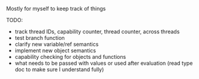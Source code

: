 Mostly for myself to keep track of things

TODO:
- track thread IDs, capability counter, thread counter, across threads
- test branch function
- clarify new variable/ref semantics
- implement new object semantics
- capability checking for objects and functions
- what needs to be passed with values or used after evaluation (read type doc to make sure I understand fully)
